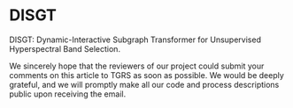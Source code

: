 # DISGT
DISGT: Dynamic-Interactive Subgraph Transformer for Unsupervised Hyperspectral Band Selection.

We sincerely hope that the reviewers of our project could submit your comments on this article to TGRS as soon as possible. We would be deeply grateful, and we will promptly make all our code and process descriptions public upon receiving the email.

